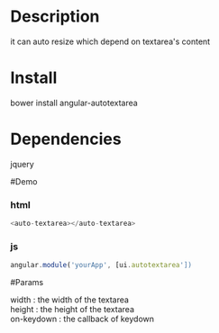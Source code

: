 # Description

it can auto resize which depend on textarea's content

# Install

bower install angular-autotextarea

# Dependencies

jquery

#Demo

### html
```javascript
<auto-textarea></auto-textarea>
```

### js
```javascript
angular.module('yourApp', [ui.autotextarea'])
```

#Params

width : the width of the textarea <br />
height : the height of the textarea <br />
on-keydown : the callback of keydown <br />
